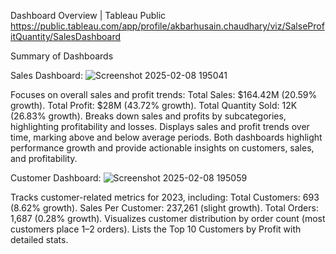 Dashboard Overview | Tableau Public
https://public.tableau.com/app/profile/akbarhusain.chaudhary/viz/SalseProfitQuantity/SalesDashboard

Summary of Dashboards

Sales Dashboard:
![Screenshot 2025-02-08 195041](https://github.com/user-attachments/assets/506a2c2f-3c5a-46e1-894e-22a8404de783)

Focuses on overall sales and profit trends: Total Sales: $164.42M (20.59% growth). 
Total Profit: $28M (43.72% growth). 
Total Quantity Sold: 12K (26.83% growth). 
Breaks down sales and profits by subcategories, highlighting profitability and losses. 
Displays sales and profit trends over time, marking above and below average periods. 
Both dashboards highlight performance growth and provide actionable insights on customers, sales, and profitability.

Customer Dashboard:
![Screenshot 2025-02-08 195059](https://github.com/user-attachments/assets/e072b552-c307-4484-a7a2-355fe13cf696)

Tracks customer-related metrics for 2023, including: Total Customers: 693 (8.62% growth). 
Sales Per Customer: 237,261 (slight growth).
Total Orders: 1,687 (0.28% growth). 
Visualizes customer distribution by order count (most customers place 1–2 orders). 
Lists the Top 10 Customers by Profit with detailed stats.
